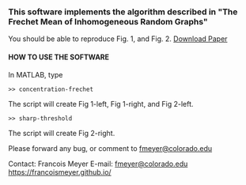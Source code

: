 ### This software implements the algorithm described in "The Frechet Mean of Inhomogeneous Random Graphs"

You should be able to reproduce Fig. 1, and Fig. 2. 
<a href="https://github.com/francoismeyer/frechet-mean/blob/main/frechet-mean-inhomogeneous.pdf">Download Paper</a>

#### HOW TO USE THE SOFTWARE

In MATLAB, type 
```
>> concentration-frechet
```
The script will create Fig 1-left, Fig 1-right, and Fig 2-left.
```
>> sharp-threshold
```
The script will create Fig 2-right.

Please forward any bug, or comment to fmeyer@colorado.edu

Contact:
Francois Meyer
E-mail: fmeyer@colorado.edu
https://francoismeyer.github.io/

